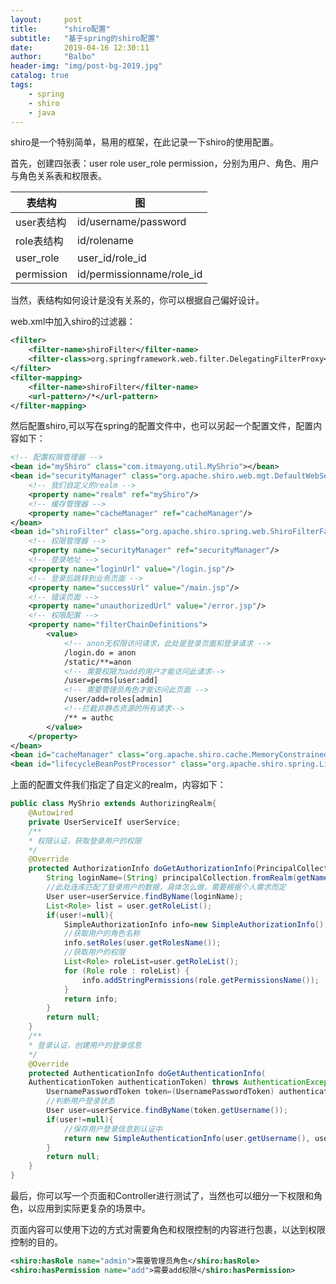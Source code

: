```yaml
---
layout:     post
title:      "shiro配置"
subtitle:   "基于spring的shiro配置"
date:       2019-04-16 12:30:11
author:     "Balbo"
header-img: "img/post-bg-2019.jpg"
catalog: true
tags:
    - spring
    - shiro
    - java
---
```

shiro是一个特别简单，易用的框架，在此记录一下shiro的使用配置。

首先，创建四张表：user  role  user_role  permission，分别为用户、角色、用户与角色关系表和权限表。

| 表结构  | 图 |
| ---------- | ---------- |
| user表结构 |  id/username/password  |
| role表结构 | id/rolename               |
| user_role  | user_id/role_id           |
| permission | id/permissionname/role_id |

当然，表结构如何设计是没有关系的，你可以根据自己偏好设计。

web.xml中加入shiro的过滤器：
```xml
<filter>
    <filter-name>shiroFilter</filter-name>
    <filter-class>org.springframework.web.filter.DelegatingFilterProxy</filter-class>
</filter>
<filter-mapping>
    <filter-name>shiroFilter</filter-name>
    <url-pattern>/*</url-pattern>
</filter-mapping>
```

然后配置shiro,可以写在spring的配置文件中，也可以另起一个配置文件，配置内容如下：
```xml
<!-- 配置权限管理器 -->
<bean id="myShiro" class="com.itmayong.util.MyShrio"></bean>
<bean id="securityManager" class="org.apache.shiro.web.mgt.DefaultWebSecurityManager">
    <!-- 我们自定义的realm -->
    <property name="realm" ref="myShiro"/>
    <!-- 缓存管理器 -->
    <property name="cacheManager" ref="cacheManager"/>
</bean>
<bean id="shiroFilter" class="org.apache.shiro.spring.web.ShiroFilterFactoryBean">
    <!-- 权限管理器 -->
    <property name="securityManager" ref="securityManager"/>
    <!-- 登录地址 -->
    <property name="loginUrl" value="/login.jsp"/>
    <!-- 登录后跳转到业务页面 -->
    <property name="successUrl" value="/main.jsp"/>
    <!-- 错误页面 -->
    <property name="unauthorizedUrl" value="/error.jsp"/>
    <!-- 权限配置 -->
    <property name="filterChainDefinitions">
        <value>
            <!-- anon无权限访问请求，此处是登录页面和登录请求 -->
            /login.do = anon
            /static/**=anon
            <!-- 需要权限为add的用户才能访问此请求-->
            /user=perms[user:add]
            <!-- 需要管理员角色才能访问此页面 -->
            /user/add=roles[admin]
            <!--拦截非静态资源的所有请求-->
            /** = authc
        </value>
    </property>
</bean>
<bean id="cacheManager" class="org.apache.shiro.cache.MemoryConstrainedCacheManager" />
<bean id="lifecycleBeanPostProcessor" class="org.apache.shiro.spring.LifecycleBeanPostProcessor" />
```
上面的配置文件我们指定了自定义的realm，内容如下：
```java
public class MyShrio extends AuthorizingRealm{
    @Autowired
    private UserServiceIf userService;
    /**
    * 权限认证，获取登录用户的权限
    */
    @Override
    protected AuthorizationInfo doGetAuthorizationInfo(PrincipalCollection principalCollection) {
        String loginName=(String) principalCollection.fromRealm(getName()).iterator().next();
        //此处连库匹配了登录用户的数据，具体怎么做，需要根据个人需求而定
        User user=userService.findByName(loginName);
        List<Role> list = user.getRoleList();
        if(user!=null){
            SimpleAuthorizationInfo info=new SimpleAuthorizationInfo();
            //获取用户的角色名称
            info.setRoles(user.getRolesName());
            //获取用户的权限
            List<Role> roleList=user.getRoleList();
            for (Role role : roleList) {
                info.addStringPermissions(role.getPermissionsName());
            }
            return info;
        }
        return null;
    }
    /**
    * 登录认证，创建用户的登录信息
    */
    @Override
    protected AuthenticationInfo doGetAuthenticationInfo(
    AuthenticationToken authenticationToken) throws AuthenticationException {
        UsernamePasswordToken token=(UsernamePasswordToken) authenticationToken;
        //判断用户登录状态
        User user=userService.findByName(token.getUsername());
        if(user!=null){
            //保存用户登录信息到认证中
            return new SimpleAuthenticationInfo(user.getUsername(), user.getPassword(), getName());
        }
        return null;
    }
}
```
最后，你可以写一个页面和Controller进行测试了，当然也可以细分一下权限和角色，以应用到实际更复杂的场景中。

页面内容可以使用下边的方式对需要角色和权限控制的内容进行包裹，以达到权限控制的目的。
```xml
<shiro:hasRole name="admin">需要管理员角色</shiro:hasRole>
<shiro:hasPermission name="add">需要add权限</shiro:hasPermission>
```